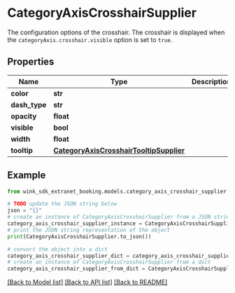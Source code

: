 # CategoryAxisCrosshairSupplier

The configuration options of the crosshair. The crosshair is displayed when the `categoryAxis.crosshair.visible` option is set to `true`.

## Properties

Name | Type | Description | Notes
------------ | ------------- | ------------- | -------------
**color** | **str** |  | [optional] 
**dash_type** | **str** |  | [optional] 
**opacity** | **float** |  | [optional] 
**visible** | **bool** |  | [optional] 
**width** | **float** |  | [optional] 
**tooltip** | [**CategoryAxisCrosshairTooltipSupplier**](CategoryAxisCrosshairTooltipSupplier.md) |  | [optional] 

## Example

```python
from wink_sdk_extranet_booking.models.category_axis_crosshair_supplier import CategoryAxisCrosshairSupplier

# TODO update the JSON string below
json = "{}"
# create an instance of CategoryAxisCrosshairSupplier from a JSON string
category_axis_crosshair_supplier_instance = CategoryAxisCrosshairSupplier.from_json(json)
# print the JSON string representation of the object
print(CategoryAxisCrosshairSupplier.to_json())

# convert the object into a dict
category_axis_crosshair_supplier_dict = category_axis_crosshair_supplier_instance.to_dict()
# create an instance of CategoryAxisCrosshairSupplier from a dict
category_axis_crosshair_supplier_from_dict = CategoryAxisCrosshairSupplier.from_dict(category_axis_crosshair_supplier_dict)
```
[[Back to Model list]](../README.md#documentation-for-models) [[Back to API list]](../README.md#documentation-for-api-endpoints) [[Back to README]](../README.md)


